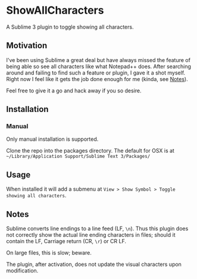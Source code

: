# ShowAllCharacters

A Sublime 3 plugin to toggle showing all characters.

## Motivation

I've been using Sublime a great deal but have always missed the feature of being able so see all characters like what Notepad++ does. After searching around and failing to find such a feature or plugin, I gave it a shot myself. Right now I feel like it gets the job done enough for me (kinda, see [Notes](#notes)).

Feel free to give it a go and hack away if you so desire.


## Installation

### Manual

Only manual installation is supported.

Clone the repo into the packages directory. The default for OSX is at `~/Library/Application Support/Sublime Text 3/Packages/`


## Usage

When installed it will add a submenu at `View > Show Symbol > Toggle showing all characters`.


## Notes

Sublime converts line endings to a line feed (LF, `\n`). Thus this plugin does not correctly show the actual line ending characters in files; should it contain the LF,  Carriage return (CR, `\r`) or CR LF.

On large files, this is slow; beware.

The plugin, after activation, does not update the visual characters upon modification.